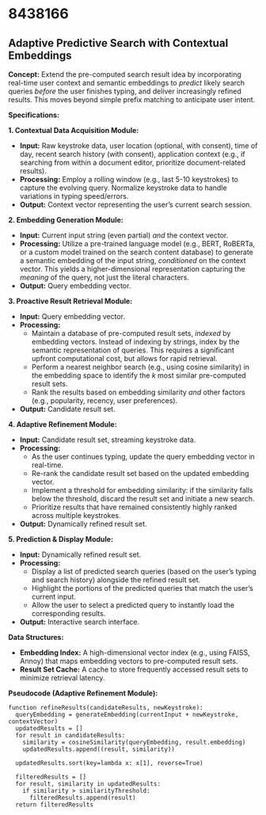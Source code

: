 # 8438166

## Adaptive Predictive Search with Contextual Embeddings

**Concept:** Extend the pre-computed search result idea by incorporating real-time user context and semantic embeddings to *predict* likely search queries *before* the user finishes typing, and deliver increasingly refined results.  This moves beyond simple prefix matching to anticipate user intent.

**Specifications:**

**1. Contextual Data Acquisition Module:**

*   **Input:** Raw keystroke data, user location (optional, with consent), time of day, recent search history (with consent), application context (e.g., if searching from within a document editor, prioritize document-related results).
*   **Processing:**  Employ a rolling window (e.g., last 5-10 keystrokes) to capture the evolving query.  Normalize keystroke data to handle variations in typing speed/errors.
*   **Output:**  Context vector representing the user’s current search session.

**2. Embedding Generation Module:**

*   **Input:**  Current input string (even partial) *and* the context vector.
*   **Processing:**  Utilize a pre-trained language model (e.g., BERT, RoBERTa, or a custom model trained on the search content database) to generate a semantic embedding of the input string, *conditioned* on the context vector. This yields a higher-dimensional representation capturing the *meaning* of the query, not just the literal characters.
*   **Output:**  Query embedding vector.

**3. Proactive Result Retrieval Module:**

*   **Input:**  Query embedding vector.
*   **Processing:**
    *   Maintain a database of pre-computed result sets, *indexed* by embedding vectors.  Instead of indexing by strings, index by the semantic representation of queries.  This requires a significant upfront computational cost, but allows for rapid retrieval.
    *   Perform a nearest neighbor search (e.g., using cosine similarity) in the embedding space to identify the *k* most similar pre-computed result sets.
    *   Rank the results based on embedding similarity *and* other factors (e.g., popularity, recency, user preferences).
*   **Output:**  Candidate result set.

**4. Adaptive Refinement Module:**

*   **Input:** Candidate result set, streaming keystroke data.
*   **Processing:**
    *   As the user continues typing, update the query embedding vector in real-time.
    *   Re-rank the candidate result set based on the updated embedding vector.  
    *   Implement a threshold for embedding similarity: if the similarity falls below the threshold, discard the result set and initiate a new search.
    *   Prioritize results that have remained consistently highly ranked across multiple keystrokes.
*   **Output:**  Dynamically refined result set.

**5.  Prediction & Display Module:**

*   **Input:**  Dynamically refined result set.
*   **Processing:**
    *   Display a list of predicted search queries (based on the user’s typing and search history) alongside the refined result set.
    *   Highlight the portions of the predicted queries that match the user’s current input.
    *   Allow the user to select a predicted query to instantly load the corresponding results.
*   **Output:**  Interactive search interface.



**Data Structures:**

*   **Embedding Index:**  A high-dimensional vector index (e.g., using FAISS, Annoy) that maps embedding vectors to pre-computed result sets.
*   **Result Set Cache:** A cache to store frequently accessed result sets to minimize retrieval latency.



**Pseudocode (Adaptive Refinement Module):**

```
function refineResults(candidateResults, newKeystroke):
  queryEmbedding = generateEmbedding(currentInput + newKeystroke, contextVector)
  updatedResults = []
  for result in candidateResults:
    similarity = cosineSimilarity(queryEmbedding, result.embedding)
    updatedResults.append((result, similarity))

  updatedResults.sort(key=lambda x: x[1], reverse=True)

  filteredResults = []
  for result, similarity in updatedResults:
    if similarity > similarityThreshold:
      filteredResults.append(result)
  return filteredResults
```